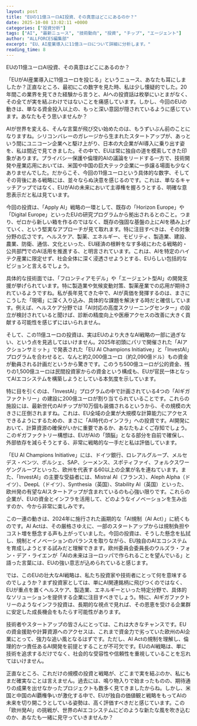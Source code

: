 ```yaml
---
layout: post
title: "EUの11億ユーロAI投資、その真意はどこにあるのか？"
date: 2025-10-08 13:02:11 +0000
categories: ["投資分析"]
tags: ["AI", "最新ニュース", "技術動向", "投資", "チップ", "エージェント"]
author: "ALLFORCES編集部"
excerpt: "EU、AI産業導入に11億ユーロについて詳細に分析します。"
reading_time: 8
---
```


EUの11億ユーロAI投資、その真意はどこにあるのか？

「EUがAI産業導入に11億ユーロを投じる」というニュース、あなたも耳にしましたか？正直なところ、最初にこの数字を見た時、私は少し懐疑的でした。20年間この業界を見てきた経験から言うと、AIへの投資話は枚挙にいとまがなく、その全てが実を結ぶわけではないことを痛感しています。しかし、今回のEUの動きは、単なる資金投入以上の、もっと深い意図が隠されているように感じています。あなたもそう思いませんか？

AIが世界を変える、そんな言葉が飛び交い始めたのは、もうずいぶん前のことになりますね。シリコンバレーのガレージから生まれたスタートアップが、あっという間にユニコーン企業へと駆け上がり、日本の大企業がAI導入に乗り出す姿を、私は間近で見てきました。その中で、EUは常に独自の道を模索してきた印象があります。プライバシー保護や倫理的AIの議論をリードする一方で、技術開発や産業応用においては、米国や中国の巨大テック企業に一歩譲る場面も少なくありませんでした。だからこそ、今回の11億ユーロという具体的な数字、そしてその背後にある戦略には、並々ならぬ決意を感じるのです。これは、単なるキャッチアップではなく、EUがAIの未来において主導権を握ろうとする、明確な意思表示だと私は見ています。

今回の投資は、「Apply AI」戦略の一環として、既存の「Horizon Europe」や「Digital Europe」といったEUの研究プログラムから拠出されるとのこと。つまり、ゼロから新しい箱を作るのではなく、既存の強固な基盤の上にAIを積み上げていく、という堅実なアプローチが見て取れます。特に注目すべきは、その対象分野の広さです。ヘルスケア、製薬、エネルギー、モビリティ、製造業、建設、農業、防衛、通信、文化といった、EU経済の根幹をなす多岐にわたる戦略的・公共部門でのAI活用を推進する、と明言されています。これは、AIを特定のハイテク産業に限定せず、社会全体に深く浸透させようとする、EUらしい包括的なビジョンと言えるでしょう。

具体的な技術面では、「フロンティアモデル」や「エージェント型AI」の開発支援が挙げられています。特に製造業や気候変動対策、製薬産業での応用が期待されているようですね。私が長年見てきた中で、AIが真価を発揮するのは、まさにこうした「現場」に深く入り込み、具体的な課題を解決する時だと確信しています。例えば、ヘルスケア分野では「AI対応の高度スクリーニングセンター」の設立が検討されていると聞けば、診断の精度向上や医療アクセスの改善に大きく貢献する可能性を感じずにはいられません。

そして、この11億ユーロの投資は、実はEUのより大きなAI戦略の一部に過ぎない、という点を見逃してはいけません。2025年初頭にパリで開催された「AIアクションサミット」で発表された「EU AI Champions Initiative」と「InvestAI」プログラムを合わせると、なんと約2,000億ユーロ（約2,090億ドル）もの資金が動員される計画だというから驚きです。このうち500億ユーロが公的資金、残りの1,500億ユーロは民間投資家からの資金という構成も、EUが官民一体となってAIエコシステムを構築しようとしている本気度を示しています。

特に目を引くのは、「InvestAI」プログラムの中で計画されている4つの「AIギガファクトリー」の建設に200億ユーロが割り当てられていることです。これらの施設には、最新世代のAIチップが10万個も装備されるというから、その規模の大きさに圧倒されますね。これは、EU全域の企業が大規模な計算能力にアクセスできるようにするための、まさに「AI時代のインフラ」への投資です。AI開発において、計算資源の確保がいかに重要であるか、あなたもよくご存知でしょう。このギガファクトリー構想は、EUがAIの「頭脳」となる部分を自前で確保し、外部依存を減らそうとする、非常に戦略的な一手だと私は評価しています。

「EU AI Champions Initiative」には、ドイツ銀行、ロレアルグループ、メルセデス・ベンツ、ポルシェ、SAP、シーメンス、スポティファイ、フォルクスワーゲングループといった、欧州を代表する60以上の企業が名を連ねています。また、「InvestAI」の主要な受益者には、Mistral AI（フランス）、Aleph Alpha（ドイツ）、DeepL（ドイツ）、Synthesia（英国）、Stability AI（英国）といった、欧州発の有望なAIスタートアップが含まれているのも心強い限りです。これらの企業が、EUの資金とインフラを活用して、どのようなイノベーションを生み出すのか、今から非常に楽しみです。

この一連の動きは、2024年に施行された画期的な「AI規制（AI Act）」に続くものです。AI Actは、その厳格さゆえに、一部のスタートアップからは規制負担やコスト増を懸念する声も上がっていました。今回の投資は、そうした懸念を払拭し、規制とイノベーションのバランスを取りながら、EU独自のAIエコシステムを育成しようとする試みだと理解できます。欧州委員会委員長のウルズラ・フォン・デア・ライエンが「AIの未来はヨーロッパで作られることを望んでいる」と語った言葉には、EUの強い意志が込められていると感じます。

では、このEUの壮大なAI戦略は、私たち投資家や技術者にとって何を意味するのでしょうか？まず投資家としては、単にAI関連銘柄に飛びつくのではなく、EUが重点を置くヘルスケア、製造業、エネルギーといった特定分野で、具体的なソリューションを提供する企業に注目すべきでしょう。特に、AIギガファクトリーのようなインフラ投資は、長期的な視点で見れば、その恩恵を受ける企業群に安定した成長機会をもたらす可能性があります。

技術者やスタートアップの皆さんにとっては、これは大きなチャンスです。EUの資金援助や計算資源へのアクセスは、これまで資金力で劣っていた欧州のAI企業にとって、強力な追い風となるはずです。ただし、AI Actの規制を理解し、倫理的かつ責任あるAI開発を前提とすることが不可欠です。EUのAI戦略は、単に技術を追求するだけでなく、社会的な受容性や信頼性を重視していることを忘れてはいけません。

正直なところ、これだけの規模の投資と戦略が、どこまで実を結ぶのか、私にもまだ確実なことは言えません。過去には、鳴り物入りで始まったものの、期待通りの成果を出せなかったプロジェクトも数多く見てきましたからね。しかし、米国と中国のAI覇権争いが激化する中で、EUが独自の価値観と戦略をもってAIの未来を切り開こうとしている姿勢は、高く評価すべきだと感じています。この「欧州発AI」の挑戦が、世界のAIエコシステムにどのような新たな風を吹き込むのか、あなたも一緒に見守っていきませんか？

